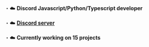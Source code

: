 ・☁️ **Discord Javascript/Python/Typescript developer**

・☁️ [**Discord server**](https://discord.gg/fleys)

・☁️ **Currently working on 15 projects**

